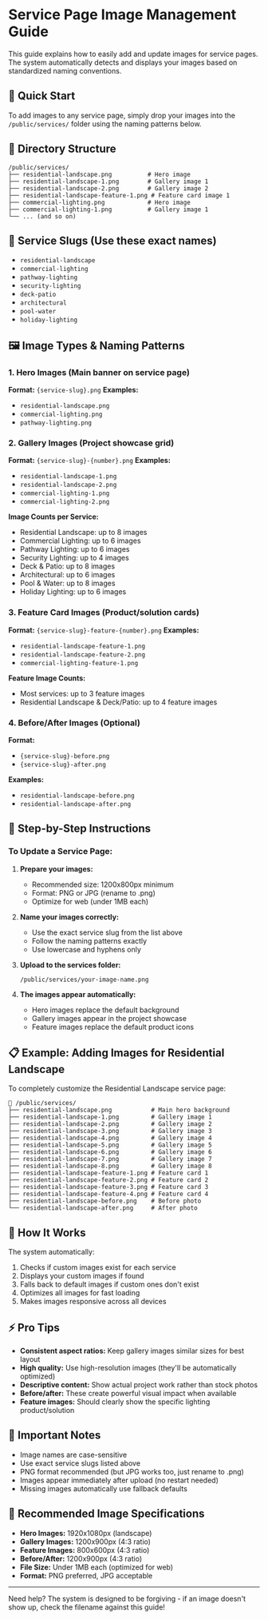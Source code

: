 # Service Page Image Management Guide

This guide explains how to easily add and update images for service pages. The system automatically detects and displays your images based on standardized naming conventions.

## 🚀 Quick Start

To add images to any service page, simply drop your images into the `/public/services/` folder using the naming patterns below.

## 📁 Directory Structure

```
/public/services/
├── residential-landscape.png          # Hero image
├── residential-landscape-1.png        # Gallery image 1
├── residential-landscape-2.png        # Gallery image 2
├── residential-landscape-feature-1.png # Feature card image 1
├── commercial-lighting.png            # Hero image
├── commercial-lighting-1.png          # Gallery image 1
└── ... (and so on)
```

## 🎯 Service Slugs (Use these exact names)

- `residential-landscape`
- `commercial-lighting`
- `pathway-lighting`
- `security-lighting`
- `deck-patio`
- `architectural`
- `pool-water`
- `holiday-lighting`

## 🖼️ Image Types & Naming Patterns

### 1. Hero Images (Main banner on service page)
**Format:** `{service-slug}.png`
**Examples:**
- `residential-landscape.png`
- `commercial-lighting.png`
- `pathway-lighting.png`

### 2. Gallery Images (Project showcase grid)
**Format:** `{service-slug}-{number}.png`
**Examples:**
- `residential-landscape-1.png`
- `residential-landscape-2.png`
- `commercial-lighting-1.png`
- `commercial-lighting-2.png`

**Image Counts per Service:**
- Residential Landscape: up to 8 images
- Commercial Lighting: up to 6 images
- Pathway Lighting: up to 6 images
- Security Lighting: up to 4 images
- Deck & Patio: up to 8 images
- Architectural: up to 6 images
- Pool & Water: up to 8 images
- Holiday Lighting: up to 6 images

### 3. Feature Card Images (Product/solution cards)
**Format:** `{service-slug}-feature-{number}.png`
**Examples:**
- `residential-landscape-feature-1.png`
- `residential-landscape-feature-2.png`
- `commercial-lighting-feature-1.png`

**Feature Image Counts:**
- Most services: up to 3 feature images
- Residential Landscape & Deck/Patio: up to 4 feature images

### 4. Before/After Images (Optional)
**Format:** 
- `{service-slug}-before.png`
- `{service-slug}-after.png`

**Examples:**
- `residential-landscape-before.png`
- `residential-landscape-after.png`

## 📝 Step-by-Step Instructions

### To Update a Service Page:

1. **Prepare your images:**
   - Recommended size: 1200x800px minimum
   - Format: PNG or JPG (rename to .png)
   - Optimize for web (under 1MB each)

2. **Name your images correctly:**
   - Use the exact service slug from the list above
   - Follow the naming patterns exactly
   - Use lowercase and hyphens only

3. **Upload to the services folder:**
   ```
   /public/services/your-image-name.png
   ```

4. **The images appear automatically:**
   - Hero images replace the default background
   - Gallery images appear in the project showcase
   - Feature images replace the default product icons

## 📋 Example: Adding Images for Residential Landscape

To completely customize the Residential Landscape service page:

```
📁 /public/services/
├── residential-landscape.png           # Main hero background
├── residential-landscape-1.png         # Gallery image 1
├── residential-landscape-2.png         # Gallery image 2
├── residential-landscape-3.png         # Gallery image 3
├── residential-landscape-4.png         # Gallery image 4
├── residential-landscape-5.png         # Gallery image 5
├── residential-landscape-6.png         # Gallery image 6
├── residential-landscape-7.png         # Gallery image 7
├── residential-landscape-8.png         # Gallery image 8
├── residential-landscape-feature-1.png # Feature card 1
├── residential-landscape-feature-2.png # Feature card 2
├── residential-landscape-feature-3.png # Feature card 3
├── residential-landscape-feature-4.png # Feature card 4
├── residential-landscape-before.png    # Before photo
└── residential-landscape-after.png     # After photo
```

## 🔄 How It Works

The system automatically:
1. Checks if custom images exist for each service
2. Displays your custom images if found
3. Falls back to default images if custom ones don't exist
4. Optimizes all images for fast loading
5. Makes images responsive across all devices

## ⚡ Pro Tips

- **Consistent aspect ratios:** Keep gallery images similar sizes for best layout
- **High quality:** Use high-resolution images (they'll be automatically optimized)
- **Descriptive content:** Show actual project work rather than stock photos
- **Before/after:** These create powerful visual impact when available
- **Feature images:** Should clearly show the specific lighting product/solution

## 🚨 Important Notes

- Image names are case-sensitive
- Use exact service slugs listed above
- PNG format recommended (but JPG works too, just rename to .png)
- Images appear immediately after upload (no restart needed)
- Missing images automatically use fallback defaults

## 🎨 Recommended Image Specifications

- **Hero Images:** 1920x1080px (landscape)
- **Gallery Images:** 1200x900px (4:3 ratio)
- **Feature Images:** 800x600px (4:3 ratio)
- **Before/After:** 1200x900px (4:3 ratio)
- **File Size:** Under 1MB each (optimized for web)
- **Format:** PNG preferred, JPG acceptable

---

Need help? The system is designed to be forgiving - if an image doesn't show up, check the filename against this guide!